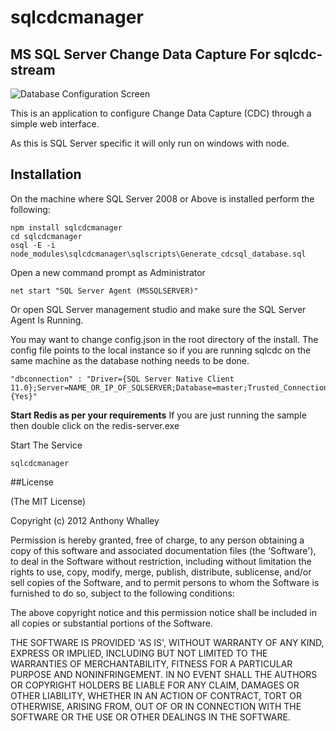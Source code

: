 # sqlcdcmanager

## MS SQL Server Change Data Capture For sqlcdc-stream

![Database Configuration Screen](https://github.com/No9/sqlcdcmanager/master/images/databasescreen.png "Database Configuration Screen")

This is an application to configure Change Data Capture (CDC) through a simple web interface.

As this is SQL Server specific it will only run on windows with node.

## Installation 

On the machine where SQL Server 2008 or Above is installed perform the following:

```
npm install sqlcdcmanager
cd sqlcdcmanager
osql -E -i node_modules\sqlcdcmanager\sqlscripts\Generate_cdcsql_database.sql
```

Open a new command prompt as Administrator 
```
net start "SQL Server Agent (MSSQLSERVER)"
```

Or open SQL Server management studio and make sure the SQL Server Agent Is Running.

You may want to change config.json in the root directory of the install.
The config file points to the local instance so if you are running sqlcdc on the same machine as the database nothing needs to be done.
```
"dbconnection" : "Driver={SQL Server Native Client 11.0};Server=NAME_OR_IP_OF_SQLSERVER;Database=master;Trusted_Connection={Yes}"
```

**Start Redis as per your requirements**
If you are just running the sample then double click on the redis-server.exe 

Start The Service
```
sqlcdcmanager
``` 

##License

(The MIT License)

Copyright (c) 2012 Anthony Whalley

Permission is hereby granted, free of charge, to any person obtaining a copy of this software and associated documentation files (the 'Software'), to deal in the Software without restriction, including without limitation the rights to use, copy, modify, merge, publish, distribute, sublicense, and/or sell copies of the Software, and to permit persons to whom the Software is furnished to do so, subject to the following conditions:

The above copyright notice and this permission notice shall be included in all copies or substantial portions of the Software.

THE SOFTWARE IS PROVIDED 'AS IS', WITHOUT WARRANTY OF ANY KIND, EXPRESS OR IMPLIED, INCLUDING BUT NOT LIMITED TO THE WARRANTIES OF MERCHANTABILITY, FITNESS FOR A PARTICULAR PURPOSE AND NONINFRINGEMENT. IN NO EVENT SHALL THE AUTHORS OR COPYRIGHT HOLDERS BE LIABLE FOR ANY CLAIM, DAMAGES OR OTHER LIABILITY, WHETHER IN AN ACTION OF CONTRACT, TORT OR OTHERWISE, ARISING FROM, OUT OF OR IN CONNECTION WITH THE SOFTWARE OR THE USE OR OTHER DEALINGS IN THE SOFTWARE.
